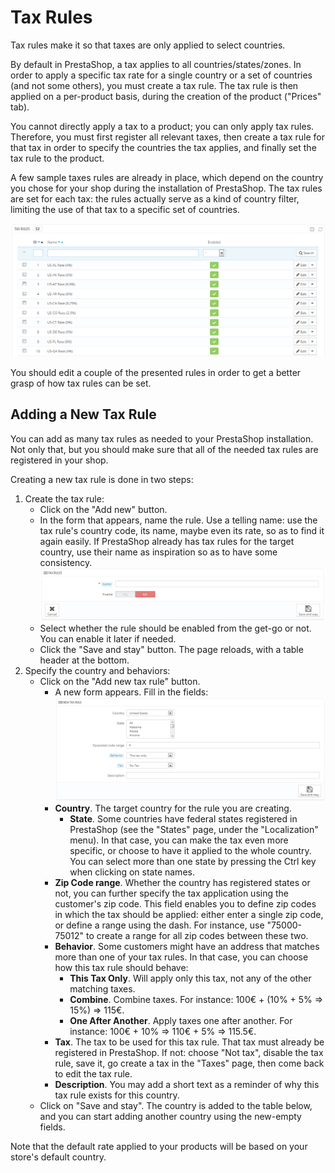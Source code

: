 # Tax Rules

Tax rules make it so that taxes are only applied to select countries.

By default in PrestaShop, a tax applies to all countries/states/zones. In order to apply a specific tax rate for a single country or a set of countries (and not some others), you must create a tax rule. The tax rule is then applied on a per-product basis, during the creation of the product ("Prices" tab).

You cannot directly apply a tax to a product; you can only apply tax rules. Therefore, you must first register all relevant taxes, then create a tax rule for that tax in order to specify the countries the tax applies, and finally set the tax rule to the product.

A few sample taxes rules are already in place, which depend on the country you chose for your shop during the installation of PrestaShop. The tax rules are set for each tax: the rules actually serve as a kind of country filter, limiting the use of that tax to a specific set of countries.

![](<../../../.gitbook/assets/23789729 (1).png>)

You should edit a couple of the presented rules in order to get a better grasp of how tax rules can be set.

## Adding a New Tax Rule <a href="#taxrules-addinganewtaxrule" id="taxrules-addinganewtaxrule"></a>

You can add as many tax rules as needed to your PrestaShop installation. Not only that, but you should make sure that all of the needed tax rules are registered in your shop.

Creating a new tax rule is done in two steps:

1. Create the tax rule:
   * Click on the "Add new" button.
   * In the form that appears, name the rule. Use a telling name: use the tax rule's country code, its name, maybe even its rate, so as to find it again easily. If PrestaShop already has tax rules for the target country, use their name as inspiration so as to have some consistency.\
     ![](<../../../.gitbook/assets/23789731 (1).png>)
   * Select whether the rule should be enabled from the get-go or not. You can enable it later if needed.
   * Click the "Save and stay" button. The page reloads, with a table header at the bottom.
2. Specify the country and behaviors:
   * Click on the "Add new tax rule" button.
     * A new form appears. Fill in the fields:\
       ![](<../../../.gitbook/assets/23789734 (1).png>)
     * **Country**. The target country for the rule you are creating.
       * **State**. Some countries have federal states registered in PrestaShop (see the "States" page, under the "Localization" menu). In that case, you can make the tax even more specific, or choose to have it applied to the whole country. You can select more than one state by pressing the Ctrl key when clicking on state names.
     * **Zip Code range**. Whether the country has registered states or not, you can further specify the tax application using the customer's zip code. This field enables you to define zip codes in which the tax should be applied: either enter a single zip code, or define a range using the dash. For instance, use "75000-75012" to create a range for all zip codes between these two.
     * **Behavior**. Some customers might have an address that matches more than one of your tax rules. In that case, you can choose how this tax rule should behave:
       * **This Tax Only**. Will apply only this tax, not any of the other matching taxes.
       * **Combine**. Combine taxes. For instance: 100€ + (10% + 5% => 15%) => 115€.
       * **One After Another**. Apply taxes one after another. For instance: 100€ + 10% => 110€ + 5% => 115.5€.
     * **Tax**. The tax to be used for this tax rule. That tax must already be registered in PrestaShop. If not: choose "Not tax", disable the tax rule, save it, go create a tax in the "Taxes" page, then come back to edit the tax rule.
     * **Description**. You may add a short text as a reminder of why this tax rule exists for this country.
   * Click on "Save and stay". The country is added to the table below, and you can start adding another country using the new-empty fields.

Note that the default rate applied to your products will be based on your store's default country.
